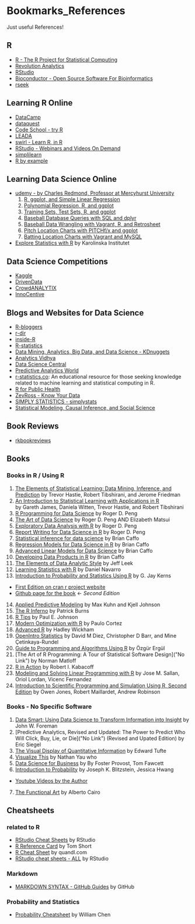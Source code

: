 # Bookmarks_References

Just useful References! 

## R 
* [R - The R Project for Statistical Computing](https://www.r-project.org/ "Homepage")
* [Revolution Analytics](http://www.revolutionanalytics.com/ "Homepage")
* [RStudio](https://www.rstudio.com/ "Homepage")
* [Bioconductor - Open Source Software For Bioinformatics](http://bioconductor.org/ "Homepage")
* [rseek](http://rseek.org/ "Homepage")


## Learning R Online
* [DataCamp](https://www.datacamp.com/ "DataCamp Homepage")
* [dataquest](https://www.dataquest.io/ "dataquest Homepage")
* [Code School - try R](http://tryr.codeschool.com/ "tryr Homepage")
* [LEADA](https://www.teamleada.com/ "LEADA Homepage")
* [swirl - Learn R, in R](http://swirlstats.com/ "swirl Homepage")
* [RStudio - Webinars and Videos On Demand](https://www.rstudio.com/resources/webinars/ "webinar Homepage")
* [simplilearn](http://www.simplilearn.com/ "Homepage")
* [R by example](http://www.mayin.org/ajayshah/KB/R/ "Homepage")


## Learning Data Science Online
* [udemy - by Charles Redmond, Professor at Mercyhurst University](https://www.udemy.com/user/charlesredmond/ "Homepage at udemy")
  1. [R, ggplot, and Simple Linear Regression](https://www.udemy.com/machlearn1/ "Course Homepage")
  2. [Polynomial Regression, R, and ggplot](https://www.udemy.com/machlearn2/ "Course Homepage")
  3. [Training Sets, Test Sets, R, and ggplot](https://www.udemy.com/machlearn3/ "Course Homepage")
  4. [Baseball Database Queries with SQL and dplyr](https://www.udemy.com/baseball1/ "Course Homepage")
  5. [Baseball Data Wrangling with Vagrant, R, and Retrosheet](https://www.udemy.com/baseball2/ "Course Homepage")
  6. [Pitch Location Charts with PITCHf/x and ggplot](https://www.udemy.com/baseball3/ "Course Homepage")
  7. [Batting Location Charts with Vagrant and MySQL](https://www.udemy.com/baseball4/ "Course Homepage")
* [Explore Statistics with R](https://www.edx.org/course/explore-statistics-r-kix-kiexplorx-0 "KIx on edX") by Karolinska Institutet




## Data Science Competitions
* [Kaggle](https://www.kaggle.com/ "Kaggle Homepage")
* [DrivenData](http://www.drivendata.org/ "DrivenData Homepage")
* [CrowdANALYTIX](https://www.crowdanalytix.com/ "CrowdANALYTIX Homepage")
* [InnoCentive](https://www.innocentive.com/ "Homepage")


## Blogs and Websites for Data Science
* [R-bloggers](http://www.r-bloggers.com/ "R-bloggers Homepage")
* [r-dir](https://r-dir.com/ "Homepage")
* [inside-R](http://www.inside-r.org/ "Homepage")
* [R-statistics](http://www.r-statistics.com/ "Blog Homepage")
* [Data Mining, Analytics, Big Data, and Data Science - KDnuggets](http://www.kdnuggets.com/ "KDnuggests Homepage")
* [Analytics Vidhya](http://www.analyticsvidhya.com/ "Analytics Vidhya Homepage")
* [Data Science Central](http://www.datasciencecentral.com/ "Homepage")
* [Predictive Analytics World](http://www.predictiveanalyticsworld.com/ "Homepage")
* [r-statistics.co](http://r-statistics.co/ "Homepage"): An educational resource for those seeking knowledge related to machine learning and statistical computing in R.
* [R for Public Health](http://rforpublichealth.blogspot.com/ "Homepage")
* [ZevRoss - Know Your Data](http://zevross.com/blog/ "Blog Homepage")
* [SIMPLY STATISTICS - simplystats](http://simplystatistics.org/ "Homepage")
* [Statistical Modeling, Causal Inference, and Social Science](http://andrewgelman.com/ "Homepage")



## Book Reviews 
* [rkbookreviews](https://rkbookreviews.wordpress.com/ "rkbookreviews Homepage")


## Books 
### Books in R / Using R
1. [The Elements of Statistical Learning: Data Mining, Inference, and Prediction](http://statweb.stanford.edu/~tibs/ElemStatLearn/ "Book Homepage") 
  by Trevor Hastie, Robert Tibshirani, and Jerome Friedman
2. [An Introduction to Statistical Learning with Applications in R](http://www-bcf.usc.edu/~gareth/ISL/ "Book Homepage")  
  by Gareth James, Daniela Witten, Trevor Hastie, and Robert Tibshirani
3. [R Programming for Data Science](https://leanpub.com/rprogramming "Book link on leanpub")
  by Roger D. Peng
4. [The Art of Data Science](https://leanpub.com/artofdatascience "Book link on leanpub")
  by Roger D. Peng AND Elizabeth Matsui
5. [Exploratory Data Analysis with R](https://leanpub.com/exdata "Book link on leanpub")
  by Roger D. Peng
6. [Report Writing for Data Science in R](https://leanpub.com/reportwriting "Book link on leanpub")
  by Roger D. Peng
7. [Statistical inference for data science](https://leanpub.com/LittleInferenceBook "Book link on leanpub")
  by Brian Caffo
8. [Regression Models for Data Science in R](https://leanpub.com/regmods "Book link on leanpub")
  by Brian Caffo
9. [Advanced Linear Models for Data Science](https://leanpub.com/lm "Book link on leanpub")
  by Brian Caffo
10. [Developing Data Products in R](https://leanpub.com/ddp "Book link on leanpub")
  by Brian Caffo
11. [The Elements of Data Analytic Style](https://leanpub.com/datastyle "Book link on leanpub")
  by Jeff Leek
12. [Learning Statistics with R](http://health.adelaide.edu.au/psychology/ccs/teaching/lsr/ "Book Homepage")
  by Daniel Navarro
13. [Introduction to Probability and Statistics Using R](http://ipsur.org/index.html "Book Homepage")
  by G. Jay Kerns
  * [First Edition on cran r project website](https://cran.r-project.org/web/packages/IPSUR/vignettes/IPSUR.pdf "Book link on cran r project")
  * [Github page for the book](https://github.com/gjkerns/IPSUR "github for the book") <- _Second Edition_
14. [Applied Predictive Modeling](http://appliedpredictivemodeling.com/ "Homepage")
  by Max Kuhn and Kjell Johnson
15. [The R Inferno](http://www.burns-stat.com/documents/books/the-r-inferno/ "Book Homepage")
  by Patrick Burns
16. [R Tips](http://pj.freefaculty.org/R/Rtips.html "Homepage")
  by Paul E. Johnson
17. [Modern Optimization with R](http://www.springer.com/us/book/9783319082622 "Book Homepage on Springer")
  by Paulo Cortez
18. [Advanced R](http://adv-r.had.co.nz/ "Book Homepage")
  by Hadley Wickham
19. [OpenIntro Statistics](https://www.openintro.org/stat/?stat_book=os "Book Homepage")
  by David M Diez, Christopher D Barr, and Mine Çetinkaya-Rundel
20. [Guide to Programming and Algorithms Using R](http://www.springer.com/us/book/9781447153276 "Book Homepage on Springer")
  by Özgür Ergül
21. [The Art of R Programming: A Tour of Statistical Software Design]("No Link")
  by Norman Matloff
22. [R in Action](https://www.manning.com/books/r-in-action-second-edition?a_bid=5c2b1e1d&a_aid=RiA2ed "Book Homepage")
  by Robert I. Kabacoff
23. [Modeling and Solving Linear Programming with R](http://www.omniascience.com/scholar/index.php/scholar/issue/view/19 "Book Homepage")
  by Jose M. Sallan, Oriol Lordan, Vicenc Fernandez
24. [Introduction to Scientific Programming and Simulation Using R, Second Edition](https://www.crcpress.com/Introduction-to-Scientific-Programming-and-Simulation-Using-R-Second-Edition/Jones-Maillardet-Robinson/9781466569997 "on CRC Homepage")
  by Owen Jones, Robert Maillardet, Andrew Robinson
  

### Books - No Specific Software
1. [Data Smart: Using Data Science to Transform Information into Insight](http://www.john-foreman.com/data-smart-book.html "Book Homepage")
  by John W. Foreman
2. [Predictive Analytics, Revised and Updated: The Power to Predict Who Will Click, Buy, Lie, or Die]("No Link") (Revised and Upated Edition)
  by Eric Siegel 
3. [The Visual Display of Quantitative Information](http://www.edwardtufte.com/tufte/books_vdqi "Book Hompege")
  by Edward Tufte
4. [Visualize This](http://www.book.flowingdata.com/ "Book Homepage")
  by Nathan Yau who
5. [Data Science for Business](http://data-science-for-biz.com/DSB/Home.html "Book Homepage")
  by By Foster Provost, Tom Fawcett
6. [Introduction to Probability](http://www.amazon.com/gp/product/1466575573/ref=as_li_tl?ie=UTF8&camp=1789&creative=390957&creativeASIN=1466575573&linkCode=as2&tag=datascientist-20&linkId=DMC64XQVG4QHMHVQ "amazon link page")
  by Joseph K. Blitzstein, Jessica Hwang
  * [Youtube Videos by the Author](https://www.youtube.com/playlist?list=PL2SOU6wwxB0uwwH80KTQ6ht66KWxbzTIo "Youtube Channel by HARVARD")
7. [The Functional Art](http://www.thefunctionalart.com/ "Book Homepage")
  by Alberto Cairo
  
  
  
## Cheatsheets
### related to R
* [RStudio Cheat Sheets](https://www.rstudio.com/resources/cheatsheets/ "RStudio Resources Homepage") by RStudio
* [R Reference Card](https://cran.r-project.org/doc/contrib/Short-refcard.pdf "cran r project") by Tom Short
* [R Cheat Sheet](https://s3.amazonaws.com/quandl-static-content/Documents/Quandl+-+R+Cheat+Sheet.pdf "quandl") by quandl.com
* [RStudio cheat sheets - ALL](https://www.rstudio.com/resources/cheatsheets/ "on RStudio Web") by RStudio



### Markdown
* [MARKDOWN SYNTAX - GitHub Guides](https://guides.github.com/pdfs/markdown-cheatsheet-online.pdf "on Github") by GitHub


### Probability and Statistics
* [Probability Cheatsheet](http://www.wzchen.com/probability-cheatsheet/ "Homepage") by William Chen
